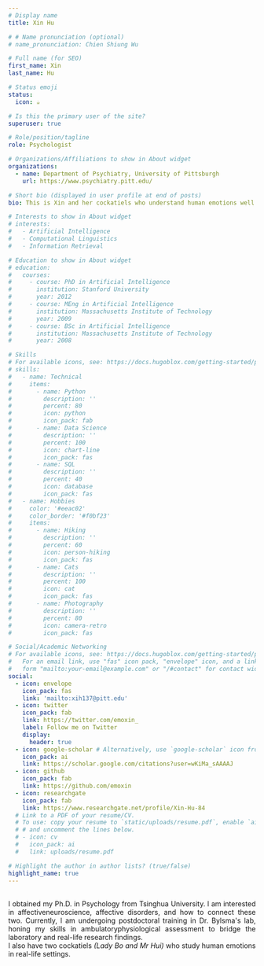 ```yaml
---
# Display name
title: Xin Hu

# # Name pronunciation (optional)
# name_pronunciation: Chien Shiung Wu

# Full name (for SEO)
first_name: Xin
last_name: Hu

# Status emoji
status:
  icon: ☕️

# Is this the primary user of the site?
superuser: true

# Role/position/tagline
role: Psychologist

# Organizations/Affiliations to show in About widget
organizations:
  - name: Department of Psychiatry, University of Pittsburgh
    url: https://www.psychiatry.pitt.edu/

# Short bio (displayed in user profile at end of posts)
bio: This is Xin and her cockatiels who understand human emotions well.

# Interests to show in About widget
# interests:
#   - Artificial Intelligence
#   - Computational Linguistics
#   - Information Retrieval

# Education to show in About widget
# education:
#   courses:
#     - course: PhD in Artificial Intelligence
#       institution: Stanford University
#       year: 2012
#     - course: MEng in Artificial Intelligence
#       institution: Massachusetts Institute of Technology
#       year: 2009
#     - course: BSc in Artificial Intelligence
#       institution: Massachusetts Institute of Technology
#       year: 2008

# Skills
# For available icons, see: https://docs.hugoblox.com/getting-started/page-builder/#icons
# skills:
#   - name: Technical
#     items:
#       - name: Python
#         description: ''
#         percent: 80
#         icon: python
#         icon_pack: fab
#       - name: Data Science
#         description: ''
#         percent: 100
#         icon: chart-line
#         icon_pack: fas
#       - name: SQL
#         description: ''
#         percent: 40
#         icon: database
#         icon_pack: fas
#   - name: Hobbies
#     color: '#eeac02'
#     color_border: '#f0bf23'
#     items:
#       - name: Hiking
#         description: ''
#         percent: 60
#         icon: person-hiking
#         icon_pack: fas
#       - name: Cats
#         description: ''
#         percent: 100
#         icon: cat
#         icon_pack: fas
#       - name: Photography
#         description: ''
#         percent: 80
#         icon: camera-retro
#         icon_pack: fas

# Social/Academic Networking
# For available icons, see: https://docs.hugoblox.com/getting-started/page-builder/#icons
#   For an email link, use "fas" icon pack, "envelope" icon, and a link in the
#   form "mailto:your-email@example.com" or "/#contact" for contact widget.
social:
  - icon: envelope
    icon_pack: fas
    link: 'mailto:xih137@pitt.edu'
  - icon: twitter
    icon_pack: fab
    link: https://twitter.com/emoxin_
    label: Follow me on Twitter
    display:
      header: true
  - icon: google-scholar # Alternatively, use `google-scholar` icon from `ai` icon pack
    icon_pack: ai
    link: https://scholar.google.com/citations?user=wKiMa_sAAAAJ
  - icon: github
    icon_pack: fab
    link: https://github.com/emoxin
  - icon: researchgate
    icon_pack: fab
    link: https://www.researchgate.net/profile/Xin-Hu-84
  # Link to a PDF of your resume/CV.
  # To use: copy your resume to `static/uploads/resume.pdf`, enable `ai` icons in `params.yaml`,
  # # and uncomment the lines below.
  # - icon: cv
  #   icon_pack: ai
  #   link: uploads/resume.pdf

# Highlight the author in author lists? (true/false)
highlight_name: true
---
```

<br>
<div style="text-align: justify">I obtained my Ph.D. in Psychology from Tsinghua University. l am interested in affectiveneuroscience, affective disorders, and how to connect these two. Currently, l am undergoing postdoctoral training in Dr. Bylsma's lab, honing my skills in ambulatoryphysiological assessment to bridge the laboratory and real-life research findings.
<br>
I also have two cockatiels <em>(Lady Bo and Mr Hui)</em> who study human emotions in real-life settings.
</div>
